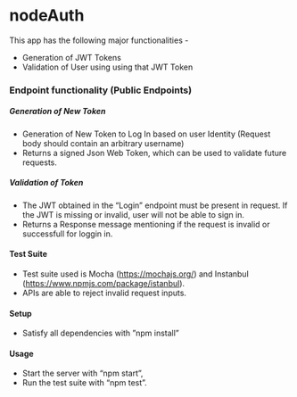 # nodeAuth

This app has the following major functionalities -
- Generation of JWT Tokens
- Validation of User using using that JWT Token


### Endpoint functionality (Public Endpoints)

##### Generation of New Token
- Generation of New Token to Log In based on user Identity (Request body should contain an arbitrary username)
- Returns a signed Json Web Token, which can be used to validate future requests.


##### Validation of Token
- The JWT obtained in the “Login” endpoint must be present in request. If the JWT is missing or invalid, user will not be able to sign in.
- Returns a Response message mentioning if the request is invalid or successfull for loggin in.


#### Test Suite 
- Test suite used is Mocha (https://mochajs.org/) and Instanbul (https://www.npmjs.com/package/istanbul).
- APIs are able to reject invalid request inputs.


#### Setup
- Satisfy all dependencies with ”npm install”


#### Usage
- Start the server with “npm start”,
- Run the test suite with “npm test”.

